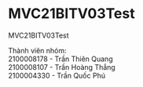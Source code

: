 # MVC21BITV03Test
MVC21BITV03Test

<p>Thành viên nhóm:<br/>
2100008178 - Trần Thiên Quang<br/>
2100008107 - Trần Hoàng Thắng<br/>
2100004330 - Trần Quốc Phú<br/>
